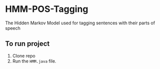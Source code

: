 # HMM-POS-Tagging
The Hidden Markov Model used for tagging sentences with their parts of speech

## To run project
1. Clone repo
2. Run the ```HMM.java``` file.

